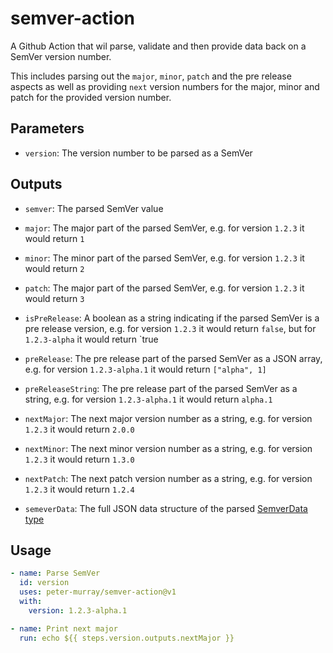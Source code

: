 # semver-action

A Github Action that wil parse, validate and then provide data back on a SemVer version number.

This includes parsing out the `major`, `minor`, `patch` and the pre release aspects as well as providing `next` version numbers for the major, minor and patch for the provided version number.

## Parameters

* `version`: The version number to be parsed as a SemVer


## Outputs

* `semver`: The parsed SemVer value

* `major`: The major part of the parsed SemVer, e.g. for version `1.2.3` it would return `1`

* `minor`: The minor part of the parsed SemVer, e.g. for version `1.2.3` it would return `2`

* `patch`: The major part of the parsed SemVer, e.g. for version `1.2.3` it would return `3`

* `isPreRelease`: A boolean as a string indicating if the parsed SemVer is a pre release version, e.g. for version `1.2.3` it would return `false`, but for `1.2.3-alpha` it would return `true

* `preRelease`: The pre release part of the parsed SemVer as a JSON array, e.g. for version `1.2.3-alpha.1` it would return `["alpha", 1]`

* `preReleaseString`: The pre release part of the parsed SemVer as a string, e.g. for version `1.2.3-alpha.1` it would return `alpha.1`

* `nextMajor`: The next major version number as a string, e.g. for version `1.2.3` it would return `2.0.0`

* `nextMinor`: The next minor version number as a string, e.g. for version `1.2.3` it would return `1.3.0`

* `nextPatch`: The next patch version number as a string, e.g. for version `1.2.3` it would return `1.2.4`

* `semeverData`: The full JSON data structure of the parsed [SemverData type](src/semver.ts#L3)

## Usage

```yaml
- name: Parse SemVer
  id: version
  uses: peter-murray/semver-action@v1
  with:
    version: 1.2.3-alpha.1

- name: Print next major
  run: echo ${{ steps.version.outputs.nextMajor }}
```
